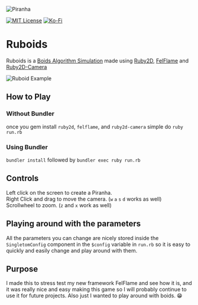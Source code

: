 ![Piranha](https://naked.catgirls.rodeo/images/Predator%201.png)

[![MIT License](https://img.shields.io/github/license/realtradam/FelFlame?label=license&style=flat)](https://github.com/realtradam/FelFlame/blob/master/LICENSE)
[![Ko-Fi](https://img.shields.io/static/v1?message=Buy%20me%20a%20coffee&logo=kofi&labelColor=ff5e5b&color=434B57&logoColor=white&label=%20)](https://ko-fi.com/tradam)


# Ruboids

Ruboids is a [Boids Algorithm Simulation](https://en.wikipedia.org/wiki/Boids) made using [Ruby2D](http://www.ruby2d.com), [FelFlame](https://github.com/realtradam/FelFlame) and [Ruby2D-Camera](https://github.com/realtradam/ruby2d-camera)

![Ruboid Example](https://naked.catgirls.rodeo/images/ruboid-example.gif)

## How to Play

### Without Bundler
once you gem install `ruby2d`, `felflame`, and `ruby2d-camera` simple do `ruby run.rb`

### Using Bundler
`bundler install` followed by `bundler exec ruby run.rb`

## Controls
Left click on the screen to create a Piranha.  
Right Click and drag to move the camera. (`w` `a` `s` `d` works as well)  
Scrollwheel to zoom. (`z` and `x` work as well) 

## Playing around with the parameters
All the parameters you can change are nicely stored inside the `SingletomConfig` component in the `$config` variable in `run.rb` so it is easy to quickly and easily change and play around with them.

## Purpose
I made this to stress test my new framework FelFlame and see how it is, and it was really nice and easy making this game so I will probably continue to use it for future projects. Also just I wanted to play around with boids. 😁
